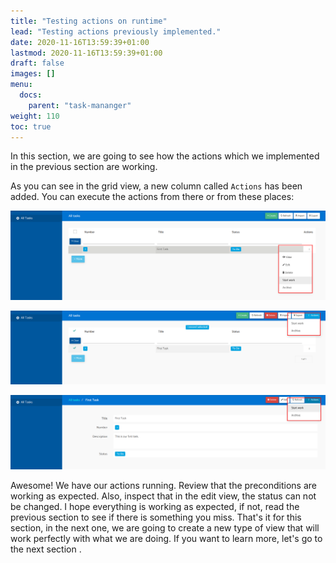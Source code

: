 ```yaml
---
title: "Testing actions on runtime"
lead: "Testing actions previously implemented."
date: 2020-11-16T13:59:39+01:00
lastmod: 2020-11-16T13:59:39+01:00
draft: false
images: []
menu:
  docs:
    parent: "task-mananger"
weight: 110
toc: true
---
```

In this section, we are going to see how the actions which we implemented in the previous section are working. 

As you can see in the grid view, a new column called `Actions` has been added. You can execute the actions from there or from these places:

![Alt Text](/images/vendor/task-mananger/testing-actions/t.png)

![Alt Text](/images/vendor/task-mananger/testing-actions/tt.png)

![Alt Text](/images/vendor/task-mananger/testing-actions/ttt.png)

Awesome! We have our actions running. Review that the preconditions are working as expected. Also, inspect that in the edit view, the status can not be changed. 
I hope everything is working as expected, if not, read the previous section to see if there is something you miss. 
That's it for this section, in the next one, we are going to create a new type of view that will work perfectly with what we are doing. If you want to learn more, let's go to the next section .